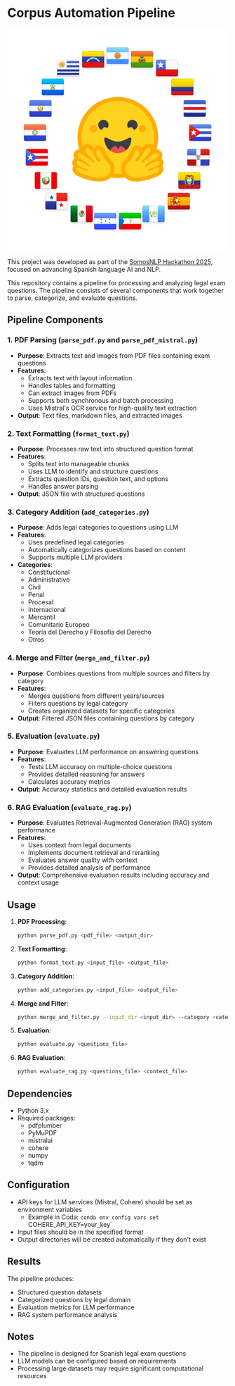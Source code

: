 # Corpus Automation Pipeline

![SomosNLP](somosNLP.svg)

This project was developed as part of the [SomosNLP Hackathon 2025](https://somosnlp.org/hackathon), focused on advancing Spanish language AI and NLP.

This repository contains a pipeline for processing and analyzing legal exam questions. The pipeline consists of several components that work together to parse, categorize, and evaluate questions.

## Pipeline Components

### 1. PDF Parsing (`parse_pdf.py` and `parse_pdf_mistral.py`)
- **Purpose**: Extracts text and images from PDF files containing exam questions
- **Features**:
  - Extracts text with layout information
  - Handles tables and formatting
  - Can extract images from PDFs
  - Supports both synchronous and batch processing
  - Uses Mistral's OCR service for high-quality text extraction
- **Output**: Text files, markdown files, and extracted images

### 2. Text Formatting (`format_text.py`)
- **Purpose**: Processes raw text into structured question format
- **Features**:
  - Splits text into manageable chunks
  - Uses LLM to identify and structure questions
  - Extracts question IDs, question text, and options
  - Handles answer parsing
- **Output**: JSON file with structured questions

### 3. Category Addition (`add_categories.py`)
- **Purpose**: Adds legal categories to questions using LLM
- **Features**:
  - Uses predefined legal categories
  - Automatically categorizes questions based on content
  - Supports multiple LLM providers
- **Categories**:
  - Constitucional
  - Administrativo
  - Civil
  - Penal
  - Procesal
  - Internacional
  - Mercantil
  - Comunitario Europeo
  - Teoría del Derecho y Filosofía del Derecho
  - Otros

### 4. Merge and Filter (`merge_and_filter.py`)
- **Purpose**: Combines questions from multiple sources and filters by category
- **Features**:
  - Merges questions from different years/sources
  - Filters questions by legal category
  - Creates organized datasets for specific categories
- **Output**: Filtered JSON files containing questions by category

### 5. Evaluation (`evaluate.py`)
- **Purpose**: Evaluates LLM performance on answering questions
- **Features**:
  - Tests LLM accuracy on multiple-choice questions
  - Provides detailed reasoning for answers
  - Calculates accuracy metrics
- **Output**: Accuracy statistics and detailed evaluation results

### 6. RAG Evaluation (`evaluate_rag.py`)
- **Purpose**: Evaluates Retrieval-Augmented Generation (RAG) system performance
- **Features**:
  - Uses context from legal documents
  - Implements document retrieval and reranking
  - Evaluates answer quality with context
  - Provides detailed analysis of performance
- **Output**: Comprehensive evaluation results including accuracy and context usage

## Usage

1. **PDF Processing**:
   ```bash
   python parse_pdf.py <pdf_file> <output_dir>
   ```

2. **Text Formatting**:
   ```bash
   python format_text.py <input_file> <output_file>
   ```

3. **Category Addition**:
   ```bash
   python add_categories.py <input_file> <output_file>
   ```

4. **Merge and Filter**:
   ```bash
   python merge_and_filter.py --input_dir <input_dir> --category <category> --output_path <output_path>
   ```

5. **Evaluation**:
   ```bash
   python evaluate.py <questions_file>
   ```

6. **RAG Evaluation**:
   ```bash
   python evaluate_rag.py <questions_file> <context_file>
   ```

## Dependencies

- Python 3.x
- Required packages:
  - pdfplumber
  - PyMuPDF
  - mistralai
  - cohere
  - numpy
  - tqdm

## Configuration

- API keys for LLM services (Mistral, Cohere) should be set as environment variables
  - Example in Coda: `conda env config vars set `COHERE_API_KEY=your_key` 
- Input files should be in the specified format
- Output directories will be created automatically if they don't exist

## Results

The pipeline produces:
- Structured question datasets
- Categorized questions by legal domain
- Evaluation metrics for LLM performance
- RAG system performance analysis

## Notes

- The pipeline is designed for Spanish legal exam questions
- LLM models can be configured based on requirements
- Processing large datasets may require significant computational resources
